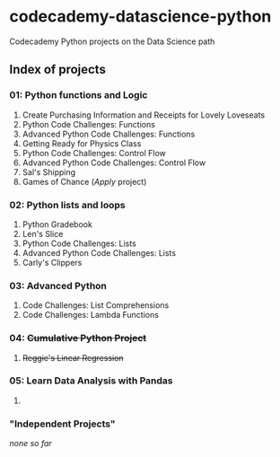 # codecademy-datascience-python
 Codecademy Python projects on the Data Science path

## Index of projects

### 01: Python functions and Logic

1. Create Purchasing Information and Receipts for Lovely Loveseats
1. Python Code Challenges: Functions
1. Advanced Python Code Challenges: Functions
1. Getting Ready for Physics Class
1. Python Code Challenges: Control Flow
1. Advanced Python Code Challenges: Control Flow
1. Sal's Shipping
1. Games of Chance (*Apply* project)

### 02: Python lists and loops
1. Python Gradebook
1. Len's Slice
1. Python Code Challenges: Lists
1. Advanced Python Code Challenges: Lists
1. Carly's Clippers

### 03: Advanced Python
1. Code Challenges: List Comprehensions
1. Code Challenges: Lambda Functions

### 04: ~~Cumulative Python Project~~
1. ~~Reggie's Linear Regression~~

### 05: Learn Data Analysis with Pandas
1. 

### "Independent Projects"
*none so far*
